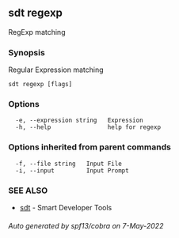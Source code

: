 ## sdt regexp

RegExp matching

### Synopsis

Regular Expression matching

```
sdt regexp [flags]
```

### Options

```
  -e, --expression string   Expression
  -h, --help                help for regexp
```

### Options inherited from parent commands

```
  -f, --file string   Input File
  -i, --input         Input Prompt
```

### SEE ALSO

* [sdt](sdt.md)	 - Smart Developer Tools

###### Auto generated by spf13/cobra on 7-May-2022
